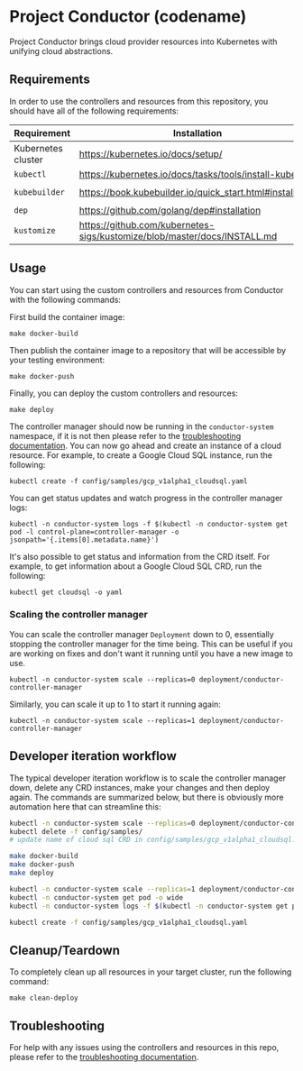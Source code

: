 # Project Conductor (codename)

Project Conductor brings cloud provider resources into Kubernetes with unifying cloud abstractions.

## Requirements

In order to use the controllers and resources from this repository, you should have all of the following requirements:

| Requirement | Installation | Tested version |
| ----------- | ------------ | -------------- |
| Kubernetes cluster | https://kubernetes.io/docs/setup/ | `v1.10.7` |
| `kubectl` | https://kubernetes.io/docs/tasks/tools/install-kubectl/ | `v1.11.2` |
| `kubebuilder` | https://book.kubebuilder.io/quick_start.html#installation | `1.0.0` `9c4c6c213a8d17f8c21cf4f1aa9cefb99fbbf5ca` |
| `dep` | https://github.com/golang/dep#installation | `v0.4.1` `37d9ea0a` |
| `kustomize` | https://github.com/kubernetes-sigs/kustomize/blob/master/docs/INSTALL.md | `1.0.6` `017c4ae0aa19195db2a51ecc5aa82c56a1f1c99b` |

## Usage

You can start using the custom controllers and resources from Conductor with the following commands:

First build the container image:

```console
make docker-build
```

Then publish the container image to a repository that will be accessible by your testing environment:

```console
make docker-push
```

Finally, you can deploy the custom controllers and resources:

```console
make deploy
```

The controller manager should now be running in the `conductor-system` namespace, if it is not then please refer to the [troubleshooting documentation](./docs/troubleshooting.md).
You can now go ahead and create an instance of a cloud resource.
For example, to create a Google Cloud SQL instance, run the following:

```console
kubectl create -f config/samples/gcp_v1alpha1_cloudsql.yaml
```

You can get status updates and watch progress in the controller manager logs:

```console
kubectl -n conductor-system logs -f $(kubectl -n conductor-system get pod -l control-plane=controller-manager -o jsonpath='{.items[0].metadata.name}')
```

It's also possible to get status and information from the CRD itself.
For example, to get information about a Google Cloud SQL CRD, run the following:

```console
kubectl get cloudsql -o yaml
```

### Scaling the controller manager

You can scale the controller manager `Deployment` down to 0, essentially stopping the controller manager for the time being.
This can be useful if you are working on fixes and don't want it running until you have a new image to use.

```console
kubectl -n conductor-system scale --replicas=0 deployment/conductor-controller-manager
```

Similarly, you can scale it up to 1 to start it running again:

```console
kubectl -n conductor-system scale --replicas=1 deployment/conductor-controller-manager
```

## Developer iteration workflow

The typical developer iteration workflow is to scale the controller manager down, delete any CRD instances, make your changes and then deploy again.
The commands are summarized below, but there is obviously more automation here that can streamline this:

```bash
kubectl -n conductor-system scale --replicas=0 deployment/conductor-controller-manager
kubectl delete -f config/samples/
# update name of cloud sql CRD in config/samples/gcp_v1alpha1_cloudsql.yaml

make docker-build
make docker-push
make deploy

kubectl -n conductor-system scale --replicas=1 deployment/conductor-controller-manager
kubectl -n conductor-system get pod -o wide
kubectl -n conductor-system logs -f $(kubectl -n conductor-system get pod -l control-plane=controller-manager -o jsonpath='{.items[0].metadata.name}')

kubectl create -f config/samples/gcp_v1alpha1_cloudsql.yaml
```

## Cleanup/Teardown

To completely clean up all resources in your target cluster, run the following command:

```console
make clean-deploy
```

## Troubleshooting

For help with any issues using the controllers and resources in this repo, please refer to the
[troubleshooting documentation](./docs/troubleshooting.md).